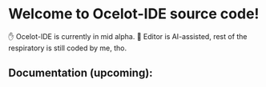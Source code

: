 # Welcome to Ocelot-IDE source code!

✋ Ocelot-IDE is currently in mid alpha.
🤖 Editor is AI-assisted, rest of the respiratory is still coded by me, tho.

## Documentation (upcoming):
